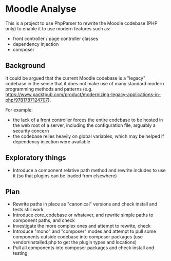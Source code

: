 Moodle Analyse
===

This is a project to use PhpParser to rewrite the Moodle codebase (PHP only) to enable it to use modern features such as:

* front controller / page controller classes
* dependency injection
* composer

Background
---
It could be argued that the current Moodle codebase is a "legacy" codebase in the sense that it does not make use of many standard modern programming methods and patterns (e.g. https://www.packtpub.com/product/modernizing-legacy-applications-in-php/9781787124707).

For example:

* the lack of a front controller forces the entire codebase to be hosted in the web root of a server, including the configuration file, arguably a security concern
* the codebase relies heavily on global variables, which may be helped if dependency injection were available

Exploratory things
---

* Introduce a component relative path method and rewrite includes to use it (so that plugins can be loaded from elsewhere)

Plan
---

* Rewrite paths in place as "canonical" versions and check install and tests still work
* Introduce core_codebase or whatever, and rewrite simple paths to component paths, and check
* Investigate the more complex ones and attempt to rewrite, check
* Introduce "mono" and "composer" modes and attempt to pull some components outside codebase into composer packages (use vendor/installed.php to get the plugin types and locations)
* Pull all components into composer packages and check install and testing